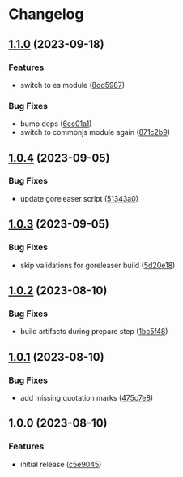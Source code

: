 # Changelog

## [1.1.0](https://github.com/cihelper/semanticrelease-preset-goreleaser/compare/v1.0.4...v1.1.0) (2023-09-18)


### Features

* switch to es module ([8dd5987](https://github.com/cihelper/semanticrelease-preset-goreleaser/commit/8dd5987c4790ae0ef514fe9234d9ab9258749e6d))


### Bug Fixes

* bump deps ([6ec01a1](https://github.com/cihelper/semanticrelease-preset-goreleaser/commit/6ec01a108b96fc7525dcb1a34725435d1101f4ec))
* switch to commonjs module again ([871c2b9](https://github.com/cihelper/semanticrelease-preset-goreleaser/commit/871c2b9c4bde9f13a0fe9fd88ca96416dfb15ac2))

## [1.0.4](https://github.com/cihelper/semanticrelease-preset-goreleaser/compare/v1.0.3...v1.0.4) (2023-09-05)


### Bug Fixes

* update goreleaser script ([51343a0](https://github.com/cihelper/semanticrelease-preset-goreleaser/commit/51343a0b604db7a45196074c58ba430d67292707))

## [1.0.3](https://github.com/cihelper/semanticrelease-preset-goreleaser/compare/v1.0.2...v1.0.3) (2023-09-05)


### Bug Fixes

* skip validations for goreleaser build ([5d20e18](https://github.com/cihelper/semanticrelease-preset-goreleaser/commit/5d20e185b26e55a4bf8dd3be50ca055e2b678012))

## [1.0.2](https://github.com/cihelper/semanticrelease-preset-goreleaser/compare/v1.0.1...v1.0.2) (2023-08-10)


### Bug Fixes

* build artifacts during prepare step ([1bc5f48](https://github.com/cihelper/semanticrelease-preset-goreleaser/commit/1bc5f4843281c6a1c4eec83d2f2ef3f1d8be90f6))

## [1.0.1](https://github.com/cihelper/semanticrelease-preset-goreleaser/compare/v1.0.0...v1.0.1) (2023-08-10)


### Bug Fixes

* add missing quotation marks ([475c7e8](https://github.com/cihelper/semanticrelease-preset-goreleaser/commit/475c7e868c0c12d155fa292a45f05449ac543c30))

## 1.0.0 (2023-08-10)


### Features

* initial release ([c5e9045](https://github.com/cihelper/semanticrelease-preset-goreleaser/commit/c5e9045a10f9b8c0c517b80f3be3918360f012c3))
